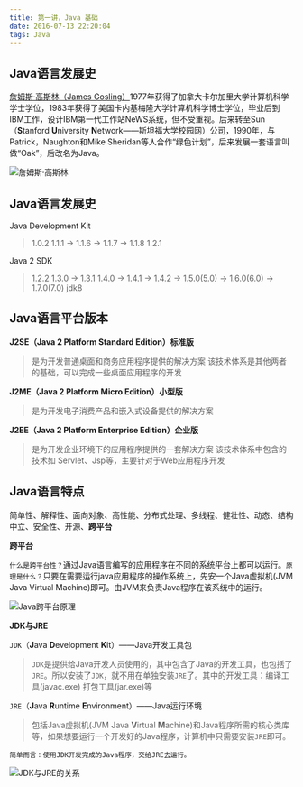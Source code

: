 ```yaml
---
title: 第一讲，Java 基础
date: 2016-07-13 22:20:04
tags: Java
---
```


## Java语言发展史

[詹姆斯·高斯林（James Gosling）](http://baike.baidu.com/link?url=Z42ipSYLdzC8CE0O-fS7wfQtftO3hipMn49Z9Zd-AHYyVofjissxlgtf75NUHUHFizS_oKBj3JHK6uO0hd3zjK)1977年获得了加拿大卡尔加里大学计算机科学学士学位，1983年获得了美国卡内基梅隆大学计算机科学博士学位，毕业后到IBM工作，设计IBM第一代工作站NeWS系统，但不受重视。后来转至Sun（**S**tanford **U**niversity **N**etwork——斯坦福大学校园网）公司，1990年，与Patrick，Naughton和Mike Sheridan等人合作“绿色计划”，后来发展一套语言叫做“Oak”，后改名为Java。

<!--more-->

![詹姆斯·高斯林](james_gosling.png)

## Java语言发展史

Java Development Kit

> 1.0.2
> 1.1.1 -> 1.1.6 -> 1.1.7 -> 1.1.8
> 1.2.1

Java 2 SDK

> 1.2.2
> 1.3.0 -> 1.3.1
> 1.4.0 -> 1.4.1 -> 1.4.2 -> 1.5.0(5.0) -> 1.6.0(6.0) -> 1.7.0(7.0)
> jdk8

## Java语言平台版本

**J2SE（Java 2 Platform Standard Edition）标准版**
> 是为开发普通桌面和商务应用程序提供的解决方案
> 该技术体系是其他两者的基础，可以完成一些桌面应用程序的开发

**J2ME（Java 2 Platform Micro Edition）小型版**
> 是为开发电子消费产品和嵌入式设备提供的解决方案

**J2EE（Java 2 Platform Enterprise Edition）企业版**
> 是为开发企业环境下的应用程序提供的一套解决方案
> 该技术体系中包含的技术如 Servlet、Jsp等，主要针对于Web应用程序开发

## Java语言特点

简单性、解释性、面向对象、高性能、分布式处理、多线程、健壮性、动态、结构中立、安全性、开源、**跨平台**

**跨平台**

`什么是跨平台性？`通过Java语言编写的应用程序在不同的系统平台上都可以运行。`原理是什么？`只要在需要运行java应用程序的操作系统上，先安一个Java虚拟机(JVM Java Virtual Machine)即可。由JVM来负责Java程序在该系统中的运行。

![Java跨平台原理](allplatform.png)

**JDK与JRE**

`JDK`（**J**ava **D**evelopment **K**it）——Java开发工具包
> `JDK`是提供给Java开发人员使用的，其中包含了Java的开发工具，也包括了`JRE`。所以安装了`JDK`，就不用在单独安装`JRE`了。其中的开发工具：编译工具(javac.exe)  打包工具(jar.exe)等

`JRE`（**J**ava **R**untime **E**nvironment）——Java运行环境
> 包括Java虚拟机(JVM **J**ava **V**irtual **M**achine)和Java程序所需的核心类库等，如果想要运行一个开发好的Java程序，计算机中只需要安装`JRE`即可。

`简单而言：使用JDK开发完成的Java程序，交给JRE去运行。`

![JDK与JRE的关系](jdk_jre.png)

